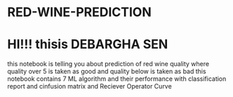 # RED-WINE-PREDICTION
# HI!!! thisis DEBARGHA SEN 
this notebook is telling you about prediction of red wine quality where quality over 5 is taken as good 
and quality below is taken as bad 
this notebook contains 7 ML algorithm and their performance with classification  report and cinfusion matrix and Reciever Operator Curve
